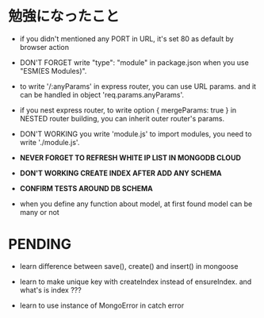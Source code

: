 # 勉強になったこと

- if you didn't mentioned any PORT in URL, it's set 80 as default by browser action

- DON'T FORGET write "type": "module" in package.json when you use "ESM(ES Modules)".

- to write '/:anyParams' in express router, you can use URL params. and it can be handled in object 'req.params.anyParams'.

- if you nest express router,
to write option { mergeParams: true } in NESTED router building, you can inherit outer router's params.

- DON'T WORKING you write 'module.js' to import modules,
you need to write './module.js'.

- **NEVER FORGET TO REFRESH WHITE IP LIST IN MONGODB CLOUD**

- **DON'T WORKING CREATE INDEX AFTER ADD ANY SCHEMA**

- **CONFIRM TESTS AROUND DB SCHEMA**

- when you define any function about model, at first found model can be many or not

# PENDING

- learn difference between save(), create() and insert() in mongoose

- learn to make unique key with createIndex instead of ensureIndex. and what's is index ???

- learn to use instance of MongoError in catch error